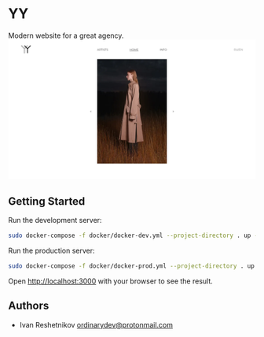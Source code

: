 # YY

Modern website for a great agency.
![Screenshot](public/screenshot-1.webp)

## Getting Started

Run the development server:

```bash
sudo docker-compose -f docker/docker-dev.yml --project-directory . up --build
```

Run the production server:

```bash
sudo docker-compose -f docker/docker-prod.yml --project-directory . up --build
```

Open [http://localhost:3000](localhost:3000) with your browser to see the result.

## Authors

-   Ivan Reshetnikov <ordinarydev@protonmail.com>
